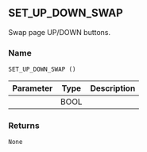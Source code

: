 ## SET\_UP\_DOWN\_SWAP

Swap page UP/DOWN buttons.


### Name

`SET_UP_DOWN_SWAP ()`


| Parameter | Type | Description |
| --------- | ---- | ----------- |
|           | BOOL |             |


### Returns

`None`
